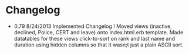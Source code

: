 Changelog
=========

- 0.79 8/24/2013 Implemented Changelog ! Moved views (inactive, declined, Police, CERT and leave) onto index.html.erb template. Made datatables for these views click-to-sort on rank and last name and duration using hidden columns so that it wasn;t just a plain ASCII sort.